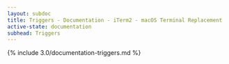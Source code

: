 ```yaml
---
layout: subdoc
title: Triggers - Documentation - iTerm2 - macOS Terminal Replacement
active-state: documentation
subhead: Triggers
---
```

{% include 3.0/documentation-triggers.md %}
